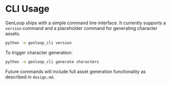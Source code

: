 # CLI Usage

GenLoop ships with a simple command line interface. It currently supports a `version` command and a placeholder command for generating character assets.

```bash
python -m genloop_cli version
```

To trigger character generation:

```bash
python -m genloop_cli generate characters
```

Future commands will include full asset generation functionality as described in `design.md`.
